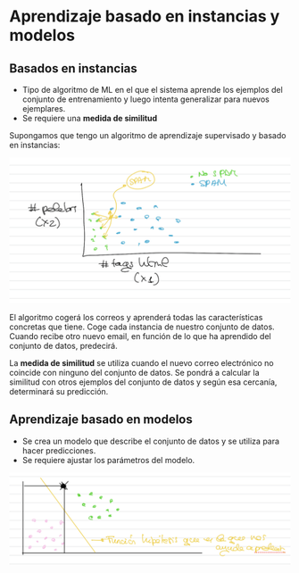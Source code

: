 # Aprendizaje basado en instancias y modelos
## Basados en instancias
- Tipo de algoritmo de ML en el que el sistema aprende los ejemplos del conjunto de entrenamiento y luego intenta generalizar para nuevos ejemplares.
- Se requiere una **medida de similitud**

Supongamos que tengo un algoritmo de aprendizaje supervisado y basado en instancias:

![alt text](image-12.png)

El algoritmo cogerá los correos y aprenderá todas las características concretas que tiene. Coge cada instancia de nuestro conjunto de datos.
Cuando recibe otro nuevo email, en función de lo que ha aprendido del conjunto de datos, predecirá.

La **medida de similitud** se utiliza cuando el nuevo correo electrónico no coincide con ninguno del conjunto de datos. Se pondrá a calcular la similitud con otros ejemplos del conjunto de datos y según esa cercanía, determinará su predicción.

## Aprendizaje basado en modelos
- Se crea un modelo que describe el conjunto de datos y se utiliza para hacer predicciones.
- Se requiere ajustar los parámetros del modelo.

![alt text](image-13.png)

